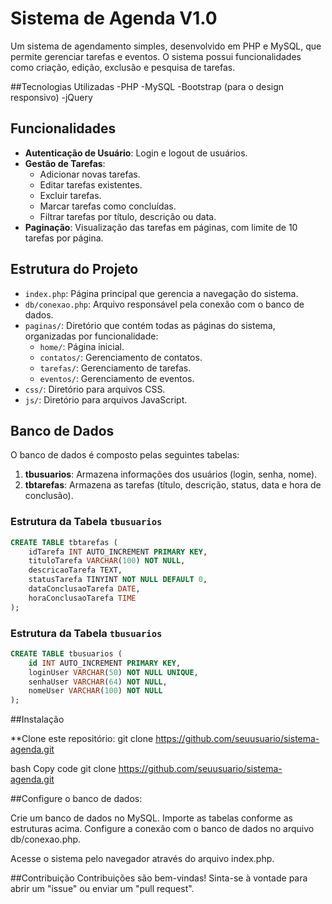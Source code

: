 # Sistema de Agenda V1.0

Um sistema de agendamento simples, desenvolvido em PHP e MySQL, que permite gerenciar tarefas e eventos. O sistema possui funcionalidades como criação, edição, exclusão e pesquisa de tarefas.

##Tecnologias Utilizadas
-PHP
-MySQL
-Bootstrap (para o design responsivo)
-jQuery

## Funcionalidades

- **Autenticação de Usuário**: Login e logout de usuários.
- **Gestão de Tarefas**: 
  - Adicionar novas tarefas.
  - Editar tarefas existentes.
  - Excluir tarefas.
  - Marcar tarefas como concluídas.
  - Filtrar tarefas por título, descrição ou data.
- **Paginação**: Visualização das tarefas em páginas, com limite de 10 tarefas por página.

## Estrutura do Projeto

- `index.php`: Página principal que gerencia a navegação do sistema.
- `db/conexao.php`: Arquivo responsável pela conexão com o banco de dados.
- `paginas/`: Diretório que contém todas as páginas do sistema, organizadas por funcionalidade:
  - `home/`: Página inicial.
  - `contatos/`: Gerenciamento de contatos.
  - `tarefas/`: Gerenciamento de tarefas.
  - `eventos/`: Gerenciamento de eventos.
- `css/`: Diretório para arquivos CSS.
- `js/`: Diretório para arquivos JavaScript.

## Banco de Dados

O banco de dados é composto pelas seguintes tabelas:

1. **tbusuarios**: Armazena informações dos usuários (login, senha, nome).
2. **tbtarefas**: Armazena as tarefas (título, descrição, status, data e hora de conclusão).
   
### Estrutura da Tabela `tbusuarios`

```sql
CREATE TABLE tbtarefas (
    idTarefa INT AUTO_INCREMENT PRIMARY KEY,
    tituloTarefa VARCHAR(100) NOT NULL,
    descricaoTarefa TEXT,
    statusTarefa TINYINT NOT NULL DEFAULT 0,
    dataConclusaoTarefa DATE,
    horaConclusaoTarefa TIME
);
````
### Estrutura da Tabela `tbusuarios`

```sql
CREATE TABLE tbusuarios (
    id INT AUTO_INCREMENT PRIMARY KEY,
    loginUser VARCHAR(50) NOT NULL UNIQUE,
    senhaUser VARCHAR(64) NOT NULL,
    nomeUser VARCHAR(100) NOT NULL
);
```

##Instalação

**Clone este repositório:
git clone https://github.com/seuusuario/sistema-agenda.git

bash
Copy code
git clone https://github.com/seuusuario/sistema-agenda.git

##Configure o banco de dados:

Crie um banco de dados no MySQL.
Importe as tabelas conforme as estruturas acima.
Configure a conexão com o banco de dados no arquivo db/conexao.php.

Acesse o sistema pelo navegador através do arquivo index.php.

##Contribuição
Contribuições são bem-vindas! Sinta-se à vontade para abrir um "issue" ou enviar um "pull request".
